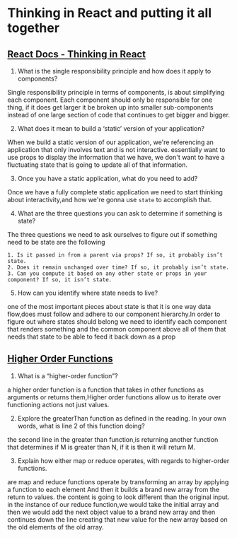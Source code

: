 # Thinking in React and putting it all together

## [React Docs - Thinking in React](https://reactjs.org/docs/thinking-in-react.html)

1. What is the single responsibility principle and how does it apply to components?

Single responsibility principle in terms of components, is about simplifying each component. Each component should only be responsible for one thing, if it does get larger it be broken up into smaller sub-components instead of one large section of code that continues to get bigger and bigger.

2. What does it mean to build a ‘static’ version of your application?

When we build a static version of our application, we're referencing an application that only involves text and is not interactive. essentially want to use props to display the information that we have, we don't want to have a fluctuating state that is going to update all of that information.

3.  Once you have a static application, what do you need to add?

Once we have a fully complete static application we need to start thinking about interactivity,and how we're gonna use `state` to accomplish that.

4. What are the three questions you can ask to determine if something is state?

The three questions we need to ask ourselves to figure out if something need to be state are the following

```
1. Is it passed in from a parent via props? If so, it probably isn’t state.
2. Does it remain unchanged over time? If so, it probably isn’t state.
3. Can you compute it based on any other state or props in your component? If so, it isn’t state.
```

5. How can you identify where state needs to live?

one of the most important pieces about state is that it is one way data flow,does must follow and adhere to our component hierarchy.In order to figure out where states should belong we need to identify each component that renders something and the common component above all of them that needs that state to be able to feed it back down as a prop

## [Higher Order Functions](https://eloquentjavascript.net/05_higher_order.html#h_xxCc98lOBK)

1. What is a “higher-order function”?

a higher order function is a function that takes in other functions as arguments or returns them,Higher order functions allow us to iterate over functioning actions not just values.

2.  Explore the greaterThan function as defined in the reading. In your own words, what is line 2 of this function doing?

the second line in the greater than function,is returning another function that determines if M is greater than N, if it is then it will return M.

3. Explain how either map or reduce operates, with regards to higher-order functions.

are map and reduce functions operate by transforming an array by applying a function to each element And then it builds a brand new array from the return to values. the content is going to look different than the original input. in the instance of our reduce function,we would take the initial array and then we would add the next object value to a brand new array and then continues down the line creating that new value for the new array based on the old elements of the old array.